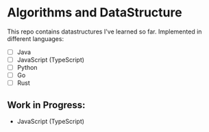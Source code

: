 # Algorithms and DataStructure

This repo contains datastructures I've learned so far. Implemented in different languages:

- [ ] Java
- [ ] JavaScript (TypeScript)
- [ ] Python
- [ ] Go
- [ ] Rust

## Work in Progress:
- JavaScript (TypeScript)
